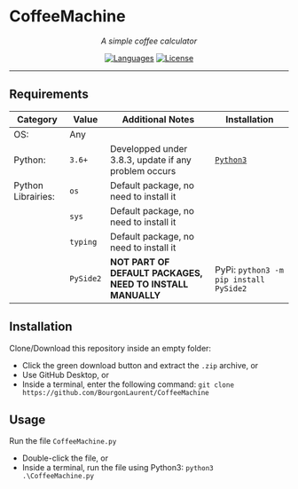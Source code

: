 # CoffeeMachine

<div align="center">

 *A simple coffee calculator*

 [![Languages](https://img.shields.io/github/languages/top/BourgonLaurent/CofeeMachine)](https://www.python.org/) [![License](https://img.shields.io/github/license/BourgonLaurent/CofeeMachine)](LICENSE)

</div>

---

## Requirements

| Category           | Value     | Additional Notes                                           | Installation                                   |
| ------------------ | --------- | ---------------------------------------------------------- | ---------------------------------------------- |
| OS:                | Any       |                                                            |                                                |
| Python:            | `3.6+`    | Developped under 3.8.3, update if any problem occurs       | [`Python3`](https://www.python.org/downloads/) |
| Python Librairies: | `os`      | Default package, no need to install it                     |                                                |
|                    | `sys`     | Default package, no need to install it                     |                                                |
|                    | `typing`  | Default package, no need to install it                     |                                                |
|                    | `PySide2` | **NOT PART OF DEFAULT PACKAGES, NEED TO INSTALL MANUALLY** | PyPi: `python3 -m pip install PySide2`         |

## Installation

Clone/Download this repository inside an empty folder:

* Click the green download button and extract the `.zip` archive, or
* Use GitHub Desktop, or
* Inside a terminal, enter the following command: `git clone https://github.com/BourgonLaurent/CoffeeMachine`

## Usage

Run the file `CoffeeMachine.py`

* Double-click the file, or
* Inside a terminal, run the file using Python3: `python3 .\CoffeeMachine.py`
